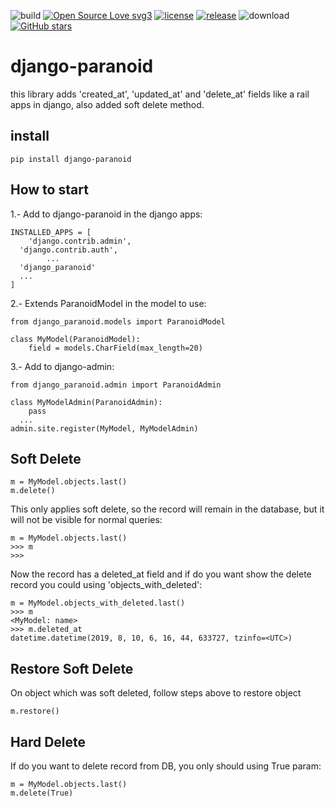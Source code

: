 ![build](https://github.com/drneox/django-paranoid/actions/workflows/python-test.yml/badge.svg)
[![Open Source Love svg3](https://badges.frapsoft.com/os/v2/open-source.png?v=103)](https://github.com/drneox/django-paranoid)
[![license](https://img.shields.io/github/license/drneox/django-paranoid.svg)](https://github.com/drneox/django-paranoid/blob/master/LICENSE)
[![release](https://img.shields.io/github/release/drneox/django-paranoid.svg)](https://GitHub.com/drneox/django-paranoid/releases/)
![download](https://img.shields.io/pypi/dm/django-paranoid.svg)
[![GitHub stars](https://img.shields.io/github/stars/drneox/django-paranoid.svg?style=social&label=Star)](https://GitHub.com/drneox/django-paranoid/stargazers/)

# django-paranoid

this library adds 'created_at', 'updated_at' and 'delete_at' fields like a rail apps in django, also added soft delete method.

## install

    pip install django-paranoid

## How to start

1.- Add to django-paranoid in the django apps:

    INSTALLED_APPS = [
        'django.contrib.admin',
      'django.contrib.auth',
            ...
      'django_paranoid'
      ...
    ]

2.- Extends ParanoidModel in the model to use:

    from django_paranoid.models import ParanoidModel

    class MyModel(ParanoidModel):
        field = models.CharField(max_length=20)

3.- Add to django-admin:

    from django_paranoid.admin import ParanoidAdmin

    class MyModelAdmin(ParanoidAdmin):
        pass
      ...
    admin.site.register(MyModel, MyModelAdmin)

## Soft Delete

    m = MyModel.objects.last()
    m.delete()

This only applies soft delete, so the record will remain in the database, but it will not be visible for normal queries:

    m = MyModel.objects.last()
    >>> m
    >>>

Now the record has a deleted_at field and if do you want show the delete record you could using 'objects_with_deleted':

    m = MyModel.objects_with_deleted.last()
    >>> m
    <MyModel: name>
    >>> m.deleted_at
    datetime.datetime(2019, 8, 10, 6, 16, 44, 633727, tzinfo=<UTC>)

## Restore Soft Delete

On object which was soft deleted, follow steps above to restore object

    m.restore()

## Hard Delete

If do you want to delete record from DB, you only should using True param:

    m = MyModel.objects.last()
    m.delete(True)
